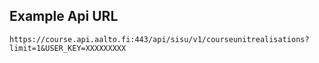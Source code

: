 ## Example Api URL
```
https://course.api.aalto.fi:443/api/sisu/v1/courseunitrealisations?limit=1&USER_KEY=XXXXXXXXX
```